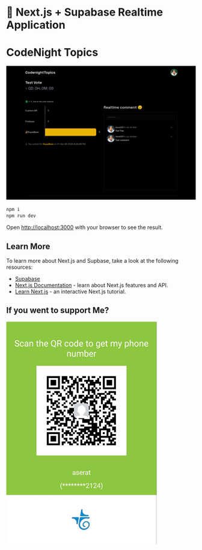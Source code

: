 # 👋 Next.js + Supabase Realtime  Application

# CodeNight Topics

<img width="1299" alt="Screenshot 2023-12-13 at 6 11 26 PM" src="./public/og.png">

```bash
npm i
npm run dev
```

Open [http://localhost:3000](http://localhost:3000) with your browser to see the result.

## Learn More

To learn more about Next.js and Supbase, take a look at the following resources:

-   [Supabase](https://supabase.com/)
-   [Next.js Documentation](https://nextjs.org/docs) - learn about Next.js features and API.
-   [Learn Next.js](https://nextjs.org/learn) - an interactive Next.js tutorial.

## If you went to support Me?
<img width="400" alt="Screenshot 2023-12-13 at 6 11 26 PM" src="./public/suport.jpg">

